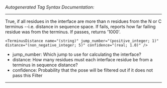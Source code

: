 _Autogenerated Tag Syntax Documentation:_

---
True, if all residues in the interface are more than n residues from the N or C terminus --i.e. distance in sequence space. If fails, reports how far failing residue was from the terminus. If passes, returns '1000'.

```
<TerminusDistance name="(string)" jump_number="(positive_integer; 1)" distance="(non_negative_integer; 5)" confidence="(real; 1.0)" />
```

-   jump_number: Which jump to use for calculating the interface?
-   distance: How many residues must each interface residue be from a terminus in sequence distance?
-   confidence: Probability that the pose will be filtered out if it does not pass this Filter

---
